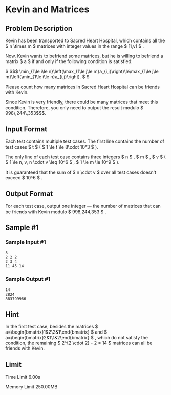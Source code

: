 # Kevin and Matrices

## Problem Description

Kevin has been transported to Sacred Heart Hospital, which contains all the $  n \times m  $ matrices with integer values in the range $  [1,v]  $ .

Now, Kevin wants to befriend some matrices, but he is willing to befriend a matrix $  a  $ if and only if the following condition is satisfied:

 $ $$$ \min_{1\le i\le n}\left(\max_{1\le j\le m}a_{i,j}\right)\le\max_{1\le j\le m}\left(\min_{1\le i\le n}a_{i,j}\right).  $ $ </p><p>Please count how many matrices in Sacred Heart Hospital can be friends with Kevin.</p><p>Since Kevin is very friendly, there could be many matrices that meet this condition. Therefore, you only need to output the result modulo  $ 998\\,244\\,353$$$.

## Input Format

Each test contains multiple test cases. The first line contains the number of test cases $  t  $ ( $  1 \le t \le 8\cdot 10^3  $ ).

The only line of each test case contains three integers $ n $ , $ m $ , $ v $ ( $  1 \le n, v, n \cdot v \leq 10^6 $ , $ 1 \le m \le 10^9  $ ).

It is guaranteed that the sum of $  n \cdot v  $ over all test cases doesn't exceed $  10^6  $ .

## Output Format

For each test case, output one integer — the number of matrices that can be friends with Kevin modulo $ 998\,244\,353 $ .

## Sample #1

### Sample Input #1

```
3
2 2 2
2 3 4
11 45 14
```

### Sample Output #1

```
14
2824
883799966
```

## Hint

In the first test case, besides the matrices $  a=\begin{bmatrix}1&2\\2&1\end{bmatrix}  $ and $  a=\begin{bmatrix}2&1\\1&2\end{bmatrix}  $ , which do not satisfy the condition, the remaining $  2^{2 \cdot 2} - 2 = 14  $ matrices can all be friends with Kevin.

## Limit



Time Limit
6.00s

Memory Limit
250.00MB